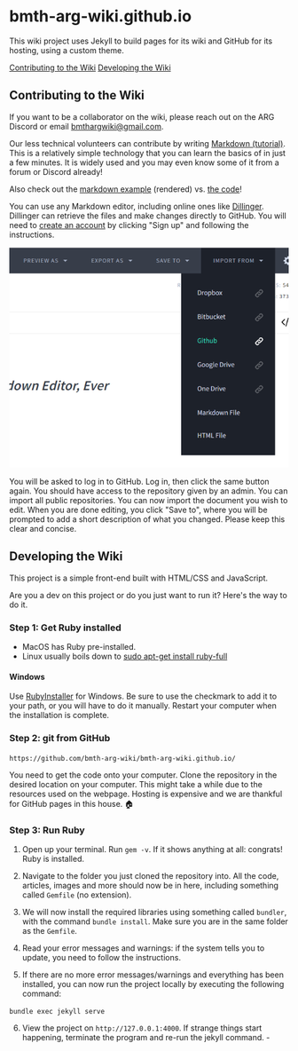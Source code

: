 # bmth-arg-wiki.github.io

This wiki project uses Jekyll to build pages for its wiki and GitHub for its hosting, using a custom 
theme.

[Contributing to the Wiki](#contributing-to-the-wiki)
[Developing the Wiki](#developing-the-wiki)

## Contributing to the Wiki

If you want to be a collaborator on the wiki, please reach out on the ARG Discord or
email [bmthargwiki@gmail.com](mailto:bmthargwiki@gmail.com).

Our less technical volunteers can contribute by writing [Markdown (tutorial)](https://www.youtube.com/watch?v=qhoXn4bIE1s). This is a relatively simple technology 
that you can learn the basics of in just a few minutes. It is widely used and you may even know 
some of it from a forum or Discord already!

Also check out the [markdown example](markdown_example) (rendered) vs. [the code](markdown_example.md)!

You can use any Markdown editor, including online ones like [Dillinger](https://dillinger.io/). 
Dillinger can retrieve the files and make changes directly to GitHub. You will need to 
[create an account](https://www.github.com) by clicking "Sign up" and following the instructions.

![img.png](installation_help/dillinger_instruction.png)

You will be asked to log in to GitHub. Log in, then click the same button again. You 
should have access to the repository given by an admin. You can import all public 
repositories. You can now import the document you wish to edit. When you are done editing, 
you click "Save to", where you will be prompted to add a short description of what you changed. 
Please keep this clear and concise.

## Developing the Wiki

This project is a simple front-end built with HTML/CSS and JavaScript.

Are you a dev on this project or do you just want to run it? Here's the way to do it.

### Step 1: Get Ruby installed

- MacOS has Ruby pre-installed.
- Linux usually boils down to [sudo apt-get install ruby-full](https://www.ruby-lang.org/en/documentation/installation/#package-management-systems)

#### Windows

Use [RubyInstaller](https://rubyinstaller.org/downloads/) for Windows. Be sure to use the 
checkmark to add it to your path, or you will have to do it manually. Restart your computer 
when the installation is complete.

### Step 2: git from GitHub

`https://github.com/bmth-arg-wiki/bmth-arg-wiki.github.io/`

You need to get the code onto your computer. Clone the repository in the desired location 
on your computer. This might take a while due to the resources used on the webpage. Hosting is 
expensive and we are thankful for GitHub pages in this house. 🏠

### Step 3: Run Ruby

1. Open up your terminal. Run `gem -v`. If it shows anything at all: congrats! Ruby is installed.

2. Navigate to the folder you just cloned the repository into. All the code, articles, images
and more should now be in here, including something called `Gemfile` (no extension).

3. We will now install the required libraries using something called `bundler`, with the command 
`bundle install`. Make sure you are in the same folder as the `Gemfile`.

4. Read your error messages and warnings: if the system tells you to update, you need to follow 
the instructions.

5. If there are no more error messages/warnings and everything has been installed, you can now 
run the project locally by executing the following command: 

`bundle exec jekyll serve`

6. View the project on `http://127.0.0.1:4000`. If strange things start happening, terminate the
program and re-run the jekyll command. -
